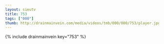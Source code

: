 ```yaml
--- 
layout: sieutv
title: 753
tags: ["000"]
thumb: http://drainmainvein.com/media/videos/tmb/000/000/753/player.jpg
---
```

{% include drainmainvein key="753" %} 
